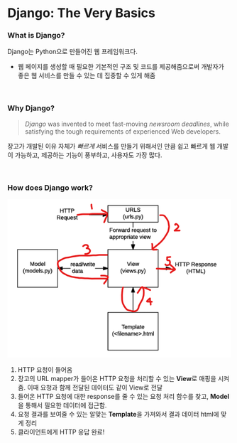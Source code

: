 # Django: The Very Basics

### What is Django?

Django는 Python으로 만들어진 웹 프레임워크다. 

- 웹 페이지를 생성할 때 필요한 기본적인 구조 및 코드를 제공해줌으로써 개발자가 좋은 웹 서비스를 만들 수 있는 데 집중할 수 있게 해줌



<br>

### Why Django?

> *Django* was invented to meet fast-moving *newsroom deadlines*, while satisfying the tough requirements of experienced Web developers.

장고가 개발된 이유 자체가 *빠르게* 서비스를 만들기 위해서인 만큼 쉽고 빠르게 웹 개발이 가능하고, 제공하는 기능이 풍부하고, 사용자도 가장 많다. 

<br>

### How does Django work?

![image-20200818231439287](img/image-20200818231439287.png)

1. HTTP 요청이 들어옴
2. 장고의 URL mapper가 들어온 HTTP 요청을 처리할 수 있는 **View**로 매핑을 시켜줌. 이때 요청과 함께 전달된 데이터도 같이 View로 전달
3. 들어온 HTTP 요청에 대한 response를 줄 수 있는 요청 처리 함수를 찾고, **Model**을 통해서 필요한 데이터에 접근함. 
4. 요청 결과를 보여줄 수 있는 알맞는 **Template**을 가져와서 결과 데이터 html에 맞게 정리
5. 클라이언트에게 HTTP 응답 완료!